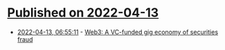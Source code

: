 # [Published on 2022-04-13](index.md)

* [2022-04-13, 06:55:11](https://news.ycombinator.com/item?id=31011894) - [Web3: A VC-funded gig economy of securities fraud](https://davidgerard.co.uk/blockchain/2022/04/11/web3-a-vc-funded-gig-economy-of-securities-violations/)
